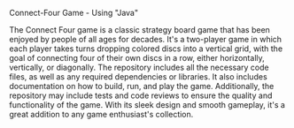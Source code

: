 Connect-Four Game - Using "Java"

The Connect Four game is a classic strategy board game that has been enjoyed by people of all ages for decades. It's a two-player game in which each player takes turns dropping colored discs into a vertical grid, with the goal of connecting four of their own discs in a row, either horizontally, vertically, or diagonally.
The repository includes all the necessary code files, as well as any required dependencies or libraries. It also includes documentation on how to build, run, and play the game. 
Additionally, the repository may include tests and code reviews to ensure the quality and functionality of the game.
With its sleek design and smooth gameplay, it's a great addition to any game enthusiast's collection.
